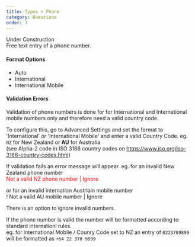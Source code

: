 ```yaml
---
title: Types > Phone
category: Questions
order: 7
---
```


Under Construction  
Free text entry of a phone number. 

#### Format Options

* Auto
* International
* International Mobile

#### Validation Errors

Validation of phone numbers is done for for International and International mobile numbers only and therefore need a valid country code.

To configure this, go to Advanced Settings and set the format to 'International' or 'International Mobile' and enter a valid Country Code. 
eg. `NZ` for New Zealand or **AU** for Australia  
(see Alpha-2 code in ISO 3166 country codes on https://www.iso.org/iso-3166-country-codes.html)  

If validation fails an error message will appear. eg. for an invalid New Zealand phone number  
<span style="color:red"><span class="glyphicon glyphicon-exclamation-sign"></span> Not a valid NZ phone number | Ignore</span>

or for an invalid internation Austrlain mobile number  
! Not a valid AU mobile number | Ignore

There is an option to ignore invalid numbers.  

If the phone number is valid the number will be formatted according to standard internationl rules.  
eg. for international Mobile / Counry Code set to NZ an entry of `0223709899` will be formatted as `+64 22 370 9899`